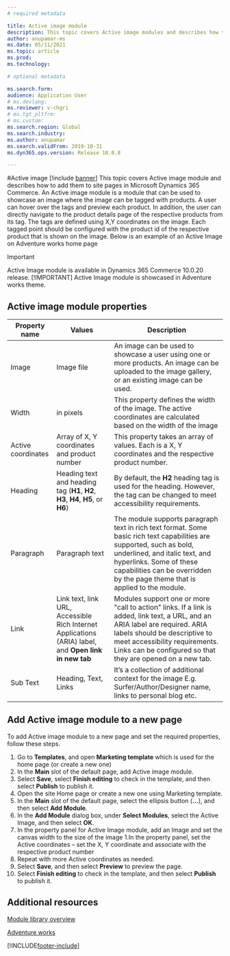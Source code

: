 ```yaml
---
# required metadata

title: Active image module
description: This topic covers Active image modules and describes how to add them to site pages in Microsoft Dynamics 365 Commerce.
author: anupamar-ms
ms.date: 05/11/2021
ms.topic: article
ms.prod: 
ms.technology: 

# optional metadata

ms.search.form: 
audience: Application User
# ms.devlang: 
ms.reviewer: v-chgri
# ms.tgt_pltfrm: 
# ms.custom: 
ms.search.region: Global
ms.search.industry: 
ms.author: anupamar
ms.search.validFrom: 2019-10-31
ms.dyn365.ops.version: Release 10.0.8

---
```

#Active image 
[!include [banner](includes/banner.md)]
This topic covers Active image module and describes how to add them to site pages in Microsoft Dynamics 365 Commerce.
An Active image module is a module that can be used to showcase an image where the image can be tagged with products. A user can hover over the tags and preview each product. In addition, the user can directly navigate to the product details page of the respective products from its tag. 
The tags are defined using X,Y coordinates on the image. Each tagged point should be configured with the product id of the respective product that is shown on the image.
Below is an example of an Active Image on Adventure works home page

>[!IMPORTANT]
> Active Image module is available in Dynamics 365 Commerce 10.0.20 release.
>[!IMPORTANT]
> Active Image module is showcased in Adventure works theme.

## Active image module properties
| Property name  | Values | Description |
|----------------|--------|-------------|
| Image          | Image file | An image can be used to showcase a user using one or more products. An image can be uploaded to the image gallery, or an existing image can be used. |
|Width| in pixels| This property defines the width of the image. The active coordinates are calculated based on the width of the image|
|Active coordinates| Array of X, Y coordinates and product number| This property takes an array of values. Each is a X, Y coordinates and the respective product number.|
| Heading        | Heading text and heading tag (**H1**, **H2**, **H3**, **H4**, **H5**, or **H6**) | By default, the **H2** heading tag is used for the heading. However, the tag can be changed to meet accessibility requirements. |
| Paragraph      | Paragraph text | The module supports paragraph text in rich text format. Some basic rich text capabilities are supported, such as bold, underlined, and italic text, and hyperlinks. Some of these capabilities can be overridden by the page theme that is applied to the module. |
| Link           | Link text, link URL, Accessible Rich Internet Applications (ARIA) label, and **Open link in new tab** | Modules support one or more "call to action" links. If a link is added, link text, a URL, and an ARIA label are required. ARIA labels should be descriptive to meet accessibility requirements. Links can be configured so that they are opened on a new tab. |
| Sub Text|  Heading, Text, Links| It’s a collection of additional context for the image E.g. Surfer/Author/Designer name, links to personal blog etc.|

## Add Active image module to a new page
To add Active image module to a new page and set the required properties, follow these steps.
1. Go to **Templates**, and open **Marketing template** which is used for the home page (or create a new one)
1. In the **Main** slot of the default page, add Active image module.
1. Select **Save**, select **Finish editing** to check in the template, and then select **Publish** to publish it.
1. Open the site Home page or create a new one using Marketing template.
1. In the **Main** slot of the default page, select the ellipsis button (**...**), and then select **Add Module**.
1. In the **Add Module** dialog box, under **Select Modules**, select the Active Image, and then select **OK**.
1. In the property panel for Active Image module, add an Image and set the canvas width to the size of the image
1.In the property panel, set the Active coordinates – set the X, Y coordinate and associate with the respective product number
1. Repeat with more Active coordinates as needed.
1. Select **Save**, and then select **Preview** to preview the page.
1. Select **Finish editing** to check in the template, and then select **Publish** to publish it. 

## Additional resources
[Module library overview](starter-kit-overview.md)

[Adventure works]()

[!INCLUDE[footer-include](../includes/footer-banner.md)]

